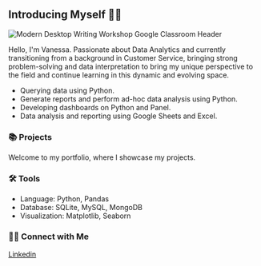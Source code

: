 ## Introducing Myself 👋🏼

![Modern Desktop Writing Workshop Google Classroom Header ](https://github.com/user-attachments/assets/2ab4782c-6676-4be1-bb73-a67272c6cd03)

Hello, I'm Vanessa. Passionate about Data Analytics and currently transitioning from a background in Customer Service, bringing strong problem-solving and data interpretation to bring my unique perspective to the field and continue learning in this dynamic and evolving space.

* Querying data using Python.
* Generate reports and perform ad-hoc data analysis using Python.
* Developing dashboards on Python and Panel.
* Data analysis and reporting using Google Sheets and Excel.

### **📚 Projects**

Welcome to my portfolio, where I showcase my projects.



### **🛠️ Tools**

* Language: Python, Pandas
* Database: SQLite, MySQL, MongoDB
* Visualization: Matplotlib, Seaborn


### **👋🏻 Connect with Me**

[Linkedin](www.linkedin.com/in/vanessa-voss-134877318)
